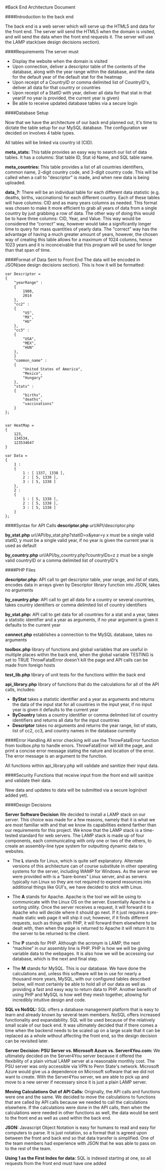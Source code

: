 #Back End Architecture Document


####Introduction to the back end

The back end is a web server which will serve up the HTML5 and data for the front end. The server will send the HTML5 when the domain is visited, and will send the data when the front end requests it. The server will use the LAMP stack(see design decisions section).


####Requirements
The server must
* Display the website when the domain is visited
* Upon connection, deliver a descriptor table of the contents of the database, along with the year range within the database, and the data for the default year of the default stat for the heatmap
* Upon receipt of a CountryID or comma delimited list of CountryID's, deliver all data for that country or countries
* Upon receipt of a StatID with year, deliver all data for that stat in that year(if no year is provided, the current year is given)
* Be able to receive updated database tables via a secure login


####Database Setup


Now that we have the architecture of our back end planned out, it's time to dictate the table setup for our MySQL database. The configuration we decided on involves 4 table types.

All tables will be linked via country id (CID).

**meta_stats:** This table provides an easy way to search our list of data tables. It has a columns: Stat table ID, Stat id Name, and SQL table name.

**meta_countries:** This table provides a list of all countries identifiers, common name, 2-digit country code, and 3-digit country code. This will be called when a call to "descriptor" is made, and when new data is being uploaded.

**data_?:** There will be an individual table for each different data statistic (e.g. deaths, births, vaccinations) for each different country. Each of these tables will have columns: CID and as many years columns as needed. This format was chosen to make it more efficient to grab all years of data from a single country by just grabbing a row of data. The other way of doing this would be to have three columns: CID, Year, and Value. This way would be considered the “correct” way, however would take a significantly longer time to query for mass quantities of yearly data. The "correct" way has the advantage of having a much greater amount of years, however, the chosen way of creating this table allows for a maximum of 1024 columns, hence 1023 years and it is inconceivable that this program will be used for longer than that span of time. 

####Format of Data Sent to Front End
The data will be encoded in JSON(see design decisions section). This is how it will be formatted:


	var Descriptor =
	{
    	"yearRange" : 
    	{
        	1980, 
        	2014
    	},
    	"cc2" :
    	{
        	"US",
        	"MX",
        	"HU"
    	},
		"cc3" :
        {
			"USA",
			"MEX",
			"HUN"
        },
        }
    	"common_name" : 
    	{
        	"United States of America",
        	"Mexico",
        	"Hungary"
    	},
    	"stats" : 
    	{
        	"births",
        	"deaths",
        	"vaccinations"
    	}
	};


	var HeatMap =
	{
    	123,
    	134534,
    	123534647
	}

	var Data =
	{
    	1 :
    	{
        	1 : [ 1337, 1338 ],
        	2 : [ 5, 1338 ],
        	3 : [ 5, 1338 ]
    	}, 
    	2 : 
    	{
        	1 : [ 5, 1338 ],
        	2 : [ 5, 1338 ],
        	3 : [ 5, 1338 ]
    	}
	};

	
####Syntax for API Calls
**descriptor.php** url/API/descriptor.php

**by_stat.php** url/API/by_stat.php?statID=x&year=y
x must be a single valid statID, y must be a single valid year, if no year is given the current year is used as default

**by_country.php** url/API/by_country.php?countryIDs=z
z must be a single valid countryID or a comma delimited list of countryID's


####PHP Files


**descriptor.php:** API call to get descriptor table, year range, and list of stats, encodes data in arrays given by Descriptor library function into JSON, takes no arguments

**by_country.php:** API call to get all data for a country or several countries, takes country identifiers or comma delimited list of country identifiers

**by_stat.php:** API call to get data for all countries for a stat and a year, takes a statistic identifier and a year as arguments, if no year argument is given it defaults to the current year

**connect.php** establishes a connection to the MySQL database, takes no arguments

**toolbox.php** library of functions and global variables that are useful in multiple places within the back end, when the global variable TESTING is set to TRUE ThrowFatalError doesn't kill the page and API calls can be made from foreign hosts

**test_lib.php** library of unit tests for the functions within the back end

**api_library.php** library of functions that do the calculations for all of the API calls, includes:
* **ByStat** takes a statistic identifier and a year as arguments and returns the data of the input stat for all countries in the input year, if no input year is given it defaults to the current year
* **ByCountry** takes a country identifier or comma delimited list of country identifiers and returns all data for the input countries
* **Descriptor** takes no arguments and returns the year range, list of stats, list of cc2, cc3, and country names in the database currently

####Error Handling
All error checking will use the ThrowFatalError function from toolbox.php to handle errors. ThrowFatalError will kill the page, and print a concise error message stating the nature and location of the error. The error message is an argument to the function. 

All functions within api_library.php will validate and sanitize their input data.

####Security
Functions that receive input from the front end will sanitize and validate their data.

New data and updates to data will be submitted via a secure login(not added yet).




####Design Decisions

**Server Software Decision**
We decided to install a LAMP stack on our server. This choice was made for a few reasons, namely that it is what we are most familiar with and that we know its capabilities extend farther than our requirements for this project. We know that the LAMP stack is a time-tested standard for web servers.
The LAMP stack is made up of four components, each communicating with only one or two of the others, to create an assembly-line type system for outputting dynamic data to websites. 

* The **L** stands for Linux, which is quite self explanatory. Alternate versions of this architecture can of course substitute in other operating systems for the server, including WAMP for Windows. As the server we were provided with is a “bare-bones” Linux server, and as servers typically run Linux so they are not required to expend resources into additional things like GUI's, we have decided to stick with Linux. 

* The **A** stands for Apache. Apache is the tool we will be using to communicate with the Linux OS on the server. Essentially Apache is a sorting utility. Once the server receives a request, it will forward it to Apache who will decide where it should go next. If it just requires a pre-made static web page it will ship it out; however, if it finds different requests, such as things with PHP, it will forward them elsewhere to be dealt with, then when the page is returned to Apache it will return it to the server to be returned to the client. 

* The **P** stands for PHP. Although the acronym is LAMP, the next “machine” in our assembly line is PHP. PHP is how we will be giving variable data to the webpages. It is also how we will be accessing our database, which is the next and final step.

* The **M** stands for MySQL. This is our database. We have done the calculations and, unless this software will be in use for nearly a thousand more years, MySQL, with our configured tables described below, will most certainly be able to hold all of our data as well as providing a fast and easy way to return data to PHP. Another benefit of using PHP and MySQL is how well they mesh together, allowing for incredibly intuitive design and code.

**SQL vs NoSQL:** SQL offers a database management platform that is easy to learn and already known by several team members.  NoSQL offers increased functionality and expandability.  SQL will be used because of the relatively small scale of our back end.  It was ultimately decided that if there comes a time when the backend needs to be scaled up on a large scale that it can be replaced as a whole without affecting the front end, so the design decision can be revisited later.

**Server Decision: PSU Server vs. Microsoft Azure vs. Server4You.com:** We ultimately decided on the Server4You server because it offered the flexibility of a plain virtual LAMP server at a reasonable monthly cost. The PSU server was only accessible via VPN to Penn State's network. Microsoft Azure would give us a dependence on Microsoft software that we did not want to create. With the Server4You server, we are able to pick up and move to a new server if necessary since it is just a plain LAMP server.

**Moving Calculations Out of API Calls:** Originally, the API calls and functions were one and the same. We decided to move the calculations to functions that are called by API calls because we needed to call the calculations elsewhere. If the calculations were done in the API calls, then when the calculations were needed in other functions as well, the data would be sent to the front end as well as used within the back end.

**JSON:** Javascript Object Notation is easy for humans to read and easy for computers to parse. It is just notation, so a format that is agreed upon between the front and back end so that data transfer is simplified. One of the team members had experience with JSON that he was able to pass on to the rest of the team.

**Using 1 as the First Index for data:** SQL is indexed starting at one, so all requests from the front end must have one added

